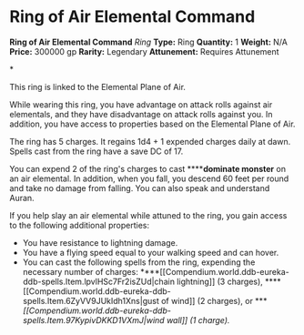 # Ring of Air Elemental Command

**Ring of Air Elemental Command**
_Ring_
**Type:** Ring
**Quantity:** 1
**Weight:** N/A
**Price:** 300000 gp
**Rarity:** Legendary
**Attunement:** Requires Attunement

*<p>This ring is linked to the Elemental Plane of Air.

While wearing this ring, you have advantage on attack rolls against air elementals, and they have disadvantage on attack rolls against you. In addition, you have access to properties based on the Elemental Plane of Air.

The ring has 5 charges. It regains 1d4 + 1 expended charges daily at dawn. Spells cast from the ring have a save DC of 17.

You can expend 2 of the ring's charges to cast ******dominate monster** on an air elemental. In addition, when you fall, you descend 60 feet per round and take no damage from falling. You can also speak and understand Auran.

If you help slay an air elemental while attuned to the ring, you gain access to the following additional properties:</p>
* You have resistance to lightning damage.
* You have a flying speed equal to your walking speed and can hover.
* You can cast the following spells from the ring, expending the necessary number of charges: ****[[Compendium.world.ddb-eureka-ddb-spells.Item.lpvlHSc7Fr2isZUd|chain lightning]] (3 charges), ****[[Compendium.world.ddb-eureka-ddb-spells.Item.6ZyVV9JUkIdh1Xns|gust of wind]] (2 charges), or ****[[Compendium.world.ddb-eureka-ddb-spells.Item.97KypivDKKD1VXmJ|wind wall]] (1 charge).<br /><br />*